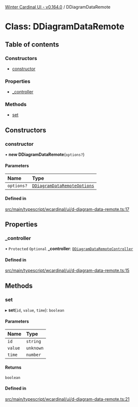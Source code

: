 [Winter Cardinal UI - v0.164.0](../index.md) / DDiagramDataRemote

# Class: DDiagramDataRemote

## Table of contents

### Constructors

- [constructor](DDiagramDataRemote.md#constructor)

### Properties

- [\_controller](DDiagramDataRemote.md#_controller)

### Methods

- [set](DDiagramDataRemote.md#set)

## Constructors

### constructor

• **new DDiagramDataRemote**(`options?`)

#### Parameters

| Name | Type |
| :------ | :------ |
| `options?` | [`DDiagramDataRemoteOptions`](../interfaces/DDiagramDataRemoteOptions.md) |

#### Defined in

[src/main/typescript/wcardinal/ui/d-diagram-data-remote.ts:17](https://github.com/winter-cardinal/winter-cardinal-ui/blob/v0.164.0/src/main/typescript/wcardinal/ui/d-diagram-data-remote.ts#L17)

## Properties

### \_controller

• `Protected` `Optional` **\_controller**: [`DDiagramDataRemoteController`](../interfaces/DDiagramDataRemoteController.md)

#### Defined in

[src/main/typescript/wcardinal/ui/d-diagram-data-remote.ts:15](https://github.com/winter-cardinal/winter-cardinal-ui/blob/v0.164.0/src/main/typescript/wcardinal/ui/d-diagram-data-remote.ts#L15)

## Methods

### set

▸ **set**(`id`, `value`, `time`): `boolean`

#### Parameters

| Name | Type |
| :------ | :------ |
| `id` | `string` |
| `value` | `unknown` |
| `time` | `number` |

#### Returns

`boolean`

#### Defined in

[src/main/typescript/wcardinal/ui/d-diagram-data-remote.ts:21](https://github.com/winter-cardinal/winter-cardinal-ui/blob/v0.164.0/src/main/typescript/wcardinal/ui/d-diagram-data-remote.ts#L21)
